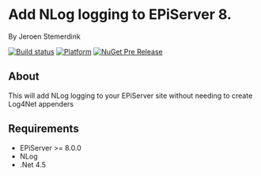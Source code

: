 ﻿# Add NLog logging to EPiServer 8.

By Jeroen Stemerdink

[![Build status](https://ci.appveyor.com/api/projects/status/etvor9l6ly2fjgxi/branch/master?svg=true)](https://ci.appveyor.com/project/jstemerdink/epi-libraries-logging-nlog/branch/master)
[![Platform](https://img.shields.io/badge/platform-ASP.NET-blue.svg?style=flat)](https://jstemerdink.wordpress.com/)
[![NuGet Pre Release](https://img.shields.io/nuget/vpre/Nuget.Core.svg)](http://nuget.episerver.com/en/OtherPages/Package/?packageId=EPi.Libraries.Logging.NLog)

## About
This will add NLog logging to your EPiServer site without needing to create Log4Net appenders

## Requirements

* EPiServer >= 8.0.0
* NLog
* .Net 4.5

